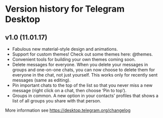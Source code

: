 # Version history for Telegram Desktop

## v1.0 (11.01.17)
 * Fabulous new material-style design and animations.
 * Support for custom themes! Check out some themes here: @themes.
 * Convenient tools for building your own themes coming soon.
 * Delete messages for everyone. When you delete your messages in groups and
   one-on-one chats, you can now choose to delete them for everyone in the chat,
   not just yourself. This works only for recently sent messages (same as
   editing).
 * Pin important chats to the top of the list so that you never miss a new
   message (right click on a chat, then choose ‘Pin to top’).
 * Groups in common. A new option in your contacts' profiles that shows a list
   of all groups you share with that person.

More information see https://desktop.telegram.org/changelog
